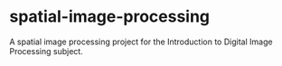 # spatial-image-processing
A spatial image processing project for the Introduction to Digital Image Processing subject.

